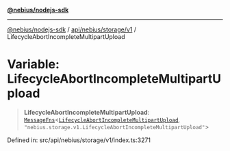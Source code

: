 [**@nebius/nodejs-sdk**](../../../../../README.md)

---

[@nebius/nodejs-sdk](../../../../../README.md) / [api/nebius/storage/v1](../README.md) / LifecycleAbortIncompleteMultipartUpload

# Variable: LifecycleAbortIncompleteMultipartUpload

> **LifecycleAbortIncompleteMultipartUpload**: [`MessageFns`](../../../../../runtime/protos/core/interfaces/MessageFns.md)\<[`LifecycleAbortIncompleteMultipartUpload`](../interfaces/LifecycleAbortIncompleteMultipartUpload.md), `"nebius.storage.v1.LifecycleAbortIncompleteMultipartUpload"`\>

Defined in: src/api/nebius/storage/v1/index.ts:3271
